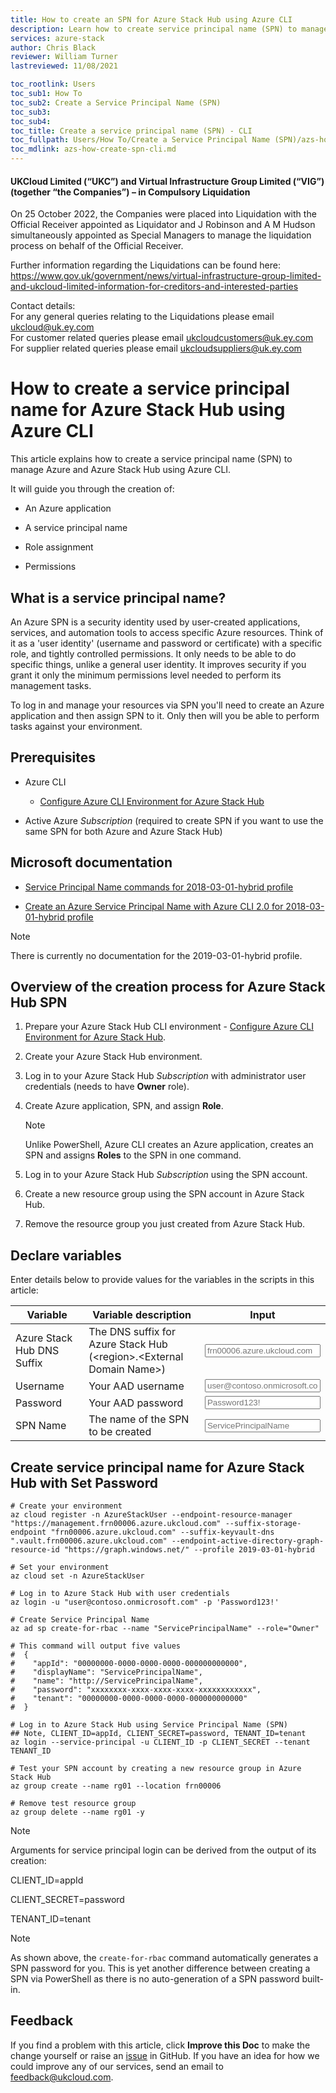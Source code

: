 ```yaml
---
title: How to create an SPN for Azure Stack Hub using Azure CLI
description: Learn how to create service principal name (SPN) to manage your Azure Stack Hub using Azure CLI
services: azure-stack
author: Chris Black
reviewer: William Turner
lastreviewed: 11/08/2021

toc_rootlink: Users
toc_sub1: How To
toc_sub2: Create a Service Principal Name (SPN)
toc_sub3:
toc_sub4:
toc_title: Create a service principal name (SPN) - CLI
toc_fullpath: Users/How To/Create a Service Principal Name (SPN)/azs-how-create-spn-cli.md
toc_mdlink: azs-how-create-spn-cli.md
---
```


#### UKCloud Limited (“UKC”) and Virtual Infrastructure Group Limited (“VIG”) (together “the Companies”) – in Compulsory Liquidation

On 25 October 2022, the Companies were placed into Liquidation with the Official Receiver appointed as Liquidator and J Robinson and A M Hudson simultaneously appointed as Special Managers to manage the liquidation process on behalf of the Official Receiver.

Further information regarding the Liquidations can be found here: <https://www.gov.uk/government/news/virtual-infrastructure-group-limited-and-ukcloud-limited-information-for-creditors-and-interested-parties>

Contact details:<br>
For any general queries relating to the Liquidations please email <ukcloud@uk.ey.com><br>
For customer related queries please email <ukcloudcustomers@uk.ey.com><br>
For supplier related queries please email <ukcloudsuppliers@uk.ey.com>

# How to create a service principal name for Azure Stack Hub using Azure CLI

This article explains how to create a service principal name (SPN) to manage Azure and Azure Stack Hub using Azure CLI.

It will guide you through the creation of:

- An Azure application

- A service principal name

- Role assignment

- Permissions

## What is a service principal name?

An Azure SPN is a security identity used by user-created applications, services, and automation tools to access specific Azure resources. Think of it as a 'user identity' (username and password or certificate) with a specific role, and tightly controlled permissions. It only needs to be able to do specific things, unlike a general user identity. It improves security if you grant it only the minimum permissions level needed to perform its management tasks.

To log in and manage your resources via SPN you'll need to create an Azure application and then assign SPN to it. Only then will you be able to perform tasks against your environment.

## Prerequisites

- Azure CLI

  - [Configure Azure CLI Environment for Azure Stack Hub](azs-how-configure-cli.md)

- Active Azure *Subscription* (required to create SPN if you want to use the same SPN for both Azure and Azure Stack Hub)

## Microsoft documentation

- [Service Principal Name commands for 2018-03-01-hybrid profile](https://docs.microsoft.com/en-us/cli/azure/ad/sp?view=azure-cli-2018-03-01-hybrid)

- [Create an Azure Service Principal Name with Azure CLI 2.0 for 2018-03-01-hybrid profile](https://docs.microsoft.com/en-us/cli/azure/create-an-azure-service-principal-azure-cli?view=azure-cli-2018-03-01-hybrid)

> [!NOTE]
> There is currently no documentation for the 2019-03-01-hybrid profile.

## Overview of the creation process for Azure Stack Hub SPN

1. Prepare your Azure Stack Hub CLI environment - [Configure Azure CLI Environment for Azure Stack Hub](azs-how-configure-cli.md).

2. Create your Azure Stack Hub environment.

3. Log in to your Azure Stack Hub *Subscription* with administrator user credentials (needs to have **Owner** role).

4. Create Azure application, SPN, and assign **Role**.

    > [!NOTE]
    > Unlike PowerShell, Azure CLI creates an Azure application, creates an SPN and assigns **Roles** to the SPN in one command.

5. Log in to your Azure Stack Hub *Subscription* using the SPN account.

6. Create a new resource group using the SPN account in Azure Stack Hub.

7. Remove the resource group you just created from Azure Stack Hub.


## Declare variables

Enter details below to provide values for the variables in the scripts in this article:

| Variable  | Variable description                                      | Input            |
|-----------------|-----------------------------------------------------------|------------------|
| Azure Stack Hub DNS Suffix | The DNS suffix for Azure Stack Hub (&lt;region&gt;.&lt;External Domain Name&gt;)  | <form oninput="result.value=dnssuffix.value;result2.value=dnssuffix.value;result3.value=dnssuffix.value" id="dnssuffix" style="display: inline;"><input type="text" id="dnssuffix" name="dnssuffix" style="display: inline;" placeholder="frn00006.azure.ukcloud.com"/></form> |
| Username               | Your AAD username                                                             | <form oninput="result.value=username.value" id="username" style="display: inline;"><input type="text" id="username" name="username" style="display: inline;" placeholder="user@contoso.onmicrosoft.com"/></form> |
| Password               | Your AAD password                                                             | <form oninput="result.value=password.value" id="password" style="display: inline;"><input type="text" id="password" name="password" style="display: inline;" placeholder="Password123!"/></form> |
| SPN Name               | The name of the SPN to be created                                             | <form oninput="result.value=spnname.value" id="spnname" style="display: inline;"><input type="text" id="spnname" name="spnname" style="display: inline;" placeholder="ServicePrincipalName"/></form> |

## Create service principal name for Azure Stack Hub with **Set Password**

<pre><code class="lang-azurecli hljs"># Create your environment
az cloud register -n AzureStackUser --endpoint-resource-manager "https://management.<output form="dnssuffix" name="result" style="display: inline;">frn00006.azure.ukcloud.com</output>" --suffix-storage-endpoint "<output form="dnssuffix" name="result2" style="display: inline;">frn00006.azure.ukcloud.com</output>" --suffix-keyvault-dns ".vault.<output form="dnssuffix" name="result3" style="display: inline;">frn00006.azure.ukcloud.com</output>" --endpoint-active-directory-graph-resource-id "https://graph.windows.net/" --profile 2019-03-01-hybrid

# Set your environment
az cloud set -n AzureStackUser

# Log in to Azure Stack Hub with user credentials
az login -u "<output form="username" name="result" style="display: inline;">user@contoso.onmicrosoft.com</output>" -p '<output form="password" name="result" style="display: inline;">Password123!</output>'

# Create Service Principal Name
az ad sp create-for-rbac --name "<output form="spnname" name="result" style="display: inline;">ServicePrincipalName</output>" --role="Owner"

# This command will output five values
#  {
#    "appId": "00000000-0000-0000-0000-000000000000",
#    "displayName": "ServicePrincipalName",
#    "name": "http://ServicePrincipalName",
#    "password": "xxxxxxxx-xxxx-xxxx-xxxx-xxxxxxxxxxxx",
#    "tenant": "00000000-0000-0000-0000-000000000000"
#  }

# Log in to Azure Stack Hub using Service Principal Name (SPN)
## Note, CLIENT_ID=appId, CLIENT_SECRET=password, TENANT_ID=tenant
az login --service-principal -u CLIENT_ID -p CLIENT_SECRET --tenant TENANT_ID

# Test your SPN account by creating a new resource group in Azure Stack Hub
az group create --name rg01 --location frn00006

# Remove test resource group
az group delete --name rg01 -y</code></pre>

> [!NOTE]
> Arguments for service principal login can be derived from the output of its creation:
>
> CLIENT_ID=appId
>
> CLIENT_SECRET=password
>
> TENANT_ID=tenant

> [!NOTE]
> As shown above, the `create-for-rbac` command automatically generates a SPN password for you.
> This is yet another difference between creating a SPN via PowerShell as there is no auto-generation of a SPN password built-in.

## Feedback

If you find a problem with this article, click **Improve this Doc** to make the change yourself or raise an [issue](https://github.com/UKCloud/documentation/issues) in GitHub. If you have an idea for how we could improve any of our services, send an email to <feedback@ukcloud.com>.
